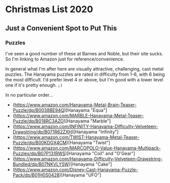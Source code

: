 # Christmas List 2020

## Just a Convenient Spot to Put This

### Puzzles

I've seen a good number of these at Barnes and Noble, but their site sucks.  So I'm
linking to Amazon just for reference/convenience.

In general what I'm after here are visually attractive, challenging, cast metal puzzles.
The Hanayama puzzles are rated in difficulty from 1-6, with 6 being the most difficult.
I'd prefer level 4 or above, but I'm good with a lower level one if it's pretty enough.
`;)`

In no particular order...

- (https://www.amazon.com/Hanayama-Metal-Brain-Teaser-Puzzle/dp/B0038BE94Q)[Hanayama
  "Equa"]
- (https://www.amazon.com/MARBLE-Hanayama-Metal-Teaser-Puzzle/dp/B018RC3AZO)[Hanayama
  "Marble"]
- (https://www.amazon.com/INFINITY-Hanayama-Difficulty-Velveteen-Drawstring/dp/B071R62ZXH)[Hanayama
  "Infinity"]
- (https://www.amazon.com/TWIST-Hanayama-Metal-Teaser-Puzzle/dp/B00KDGX4CM)[Hanayama
  "Twist"]
- (https://www.amazon.com/MARCOPOLO-Value-Hanayama-Multipack-Puzzles/dp/B07P131RWS)[Hanayama
  "Coil" and "O'Gear"]
- (https://www.amazon.com/Hanayama-Difficulty-Velveteen-Drawstring-Bundled/dp/B07NKVLYSW)[Hanayama
  "Cake"]
- (https://www.amazon.com/Disney-Cast-Hanayama-Puzzle-Pack/dp/B01H0S0428)[Hanayama "UFO"]
